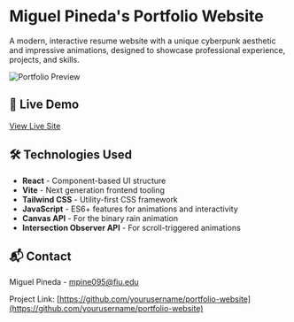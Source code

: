 # Miguel Pineda's Portfolio Website

A modern, interactive resume website with a unique cyberpunk aesthetic and impressive animations, designed to showcase professional experience, projects, and skills.

![Portfolio Preview](https://via.placeholder.com/800x400?text=Portfolio+Preview)

## 🔗 Live Demo

[View Live Site](https://mundzuk-uldin.github.io/Resume-Website/)



## 🛠️ Technologies Used

- **React** - Component-based UI structure
- **Vite** - Next generation frontend tooling
- **Tailwind CSS** - Utility-first CSS framework
- **JavaScript** - ES6+ features for animations and interactivity
- **Canvas API** - For the binary rain animation
- **Intersection Observer API** - For scroll-triggered animations


## 📬 Contact

Miguel Pineda - [mpine095@fiu.edu](mailto:mpine095@fiu.edu)

Project Link: [https://github.com/yourusername/portfolio-website](https://github.com/yourusername/portfolio-website)